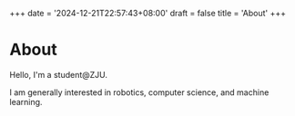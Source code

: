 +++
date = '2024-12-21T22:57:43+08:00'
draft = false
title = 'About'
+++

# About

Hello, I'm a student@ZJU.

I am generally interested in robotics, computer science, and machine learning. 